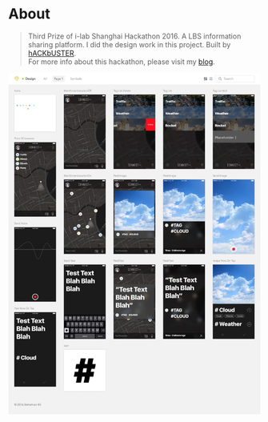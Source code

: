 # About
> Third Prize of i-lab Shanghai Hackathon 2016. A LBS information sharing platform. I did the design work in this project. Built by [hACKbUSTER](https://github.com/hACKbUSTER).        
  For more info about this hackathon, please visit my [blog](https://www.justzht.com/2016-10-17/).

![](screenshots.jpg)
